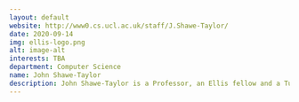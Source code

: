 ```yaml
---
layout: default
website: http://www0.cs.ucl.ac.uk/staff/J.Shawe-Taylor/
date: 2020-09-14
img: ellis-logo.png
alt: image-alt
interests: TBA
department: Computer Science
name: John Shawe-Taylor
description: John Shawe-Taylor is a Professor, an Ellis fellow and a Turing Fellow, He helped to drive a fundamental rebirth in ML, with applications including computer vision, document classification, biology, and medicine (brain scan, immunity and proteome analysis). He has published over 250 papers and two books with over 69000 citations. He is a  member of the ELLIS Interactive Learning and Interventional Representations theme. He is a leader of the UCL application for ATI membership, and a former member of ATI PC, and a former Head of CS at UCL (2010-19). In 2014 UCL CS was ranked highest in the UK in the Research Evaluation Framework (REF). He has been a UNESCO Chair of AI since 2018, a leading trustee of Knowledge 4 All Foundation. He is a program co-chair and General co-chair of the NeurIPS. He is an associate editor of JMLR, editor of Information and Inference. He coordinated PASCAL and PASCAL2, EU projects including KerMIT (Kernel Methods for Images and Text), ComPLACS (Composing Learning for Artificial Cognitive Systems). He currently grants from X5Gon (Cross Modal, Cross Cultural, Cross Lingual, Cross Domain, and Cross Site Global OER Network) EU project, and is a PI in the joint US/UK MURI grant, ‘Semantic Information Pursuit for Multimodal Data Analysis’. He supervises two postdocs and five PhD students. He has collaborations with Jozef Stefan Institute Slovenia, Aalto University in Finland, U. of Nantes in France, U. of Valencia in Spain, IIT in Italy, UC at Berkeley, John Hopkins University, U. of Maryland, and UCLA in US.
---
```

